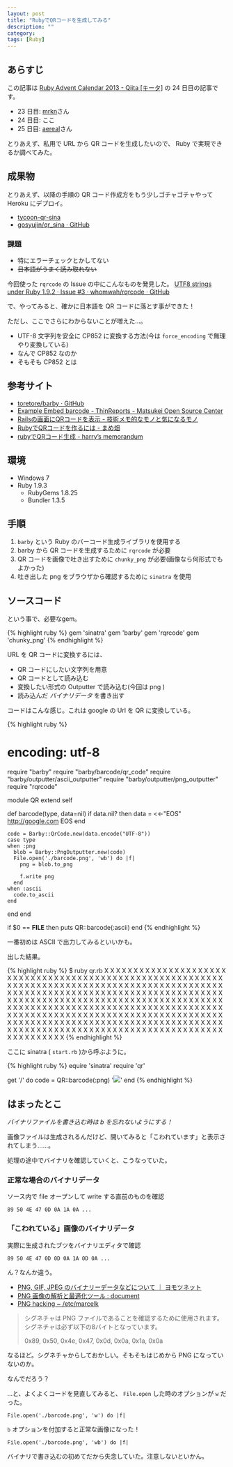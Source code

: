```yaml
---
layout: post
title: "RubyでQRコードを生成してみる"
description: ""
category: 
tags: [Ruby]
---
```


## あらすじ

この記事は [Ruby Advent Calendar 2013 - Qiita [キータ]](http://qiita.com/advent-calendar/2013/ruby) の 24 日目の記事です。

- 23 日目: [mrkn](http://qiita.com/mrkn)さん
- 24 日目: ここ
- 25 日目: [aereal](http://qiita.com/aereal)さん

とりあえず、私用で URL から QR コードを生成したいので、 Ruby で実現できるか調べてみた。

## 成果物

とりあえず、以降の手順の QR コード作成方をもう少しゴチャゴチャやって Heroku にデプロイ。

- [tycoon-qr-sina](http://tycoon-qr-sina.herokuapp.com/)
- [gosyujin/qr_sina · GitHub](https://github.com/gosyujin/qr_sina)

### 課題

- 特にエラーチェックとかしてない
- <del>日本語がうまく読み取れない</del>

今回使った `rqrcode` の Issue の中にこんなものを発見した。 [UTF8 strings under Ruby 1.9.2 · Issue #3 · whomwah/rqrcode · GitHub](https://github.com/whomwah/rqrcode/issues/3)

で、やってみると、確かに日本語を QR コードに落とす事ができた！

ただし、ここでさらにわからないことが増えた…。

- UTF-8 文字列を安全に CP852 に変換する方法(今は `force_encoding` で無理やり変換している)
- なんで CP852 なのか
- そもそも CP852 とは

## 参考サイト

- [toretore/barby · GitHub](https://github.com/toretore/barby)
- [Example Embed barcode - ThinReports - Matsukei Open Source Center](http://osc.matsukei.net/projects/thinreports/wiki/Example_Embed_barcode)
- [Railsの画面にQRコードを表示 - 技術メモ的なモノと気になるモノ](http://d.hatena.ne.jp/tgg/20090528/1243442920)
- [RubyでQRコードを作るには - まめ畑](http://d.conma.me/entry/20090322/1237726645)
- [rubyでQRコード生成 - harry’s memorandum](http://dharry.hatenablog.com/entry/2013/09/08/164335)

## 環境

- Windows 7
- Ruby 1.9.3
  - RubyGems 1.8.25
  - Bundler 1.3.5

## 手順

1. `barby` という Ruby のバーコード生成ライブラリを使用する
1. barby から QR コードを生成するために `rqrcode` が必要
1. QR コードを画像で吐き出すために `chunky_png` が必要(画像なら何形式でもよかった)
1. 吐き出した png をブラウザから確認するために `sinatra` を使用

## ソースコード

という事で、必要なgem。

{% highlight ruby %}
gem 'sinatra'
gem 'barby'
gem 'rqrcode'
gem 'chunky_png'
{% endhighlight %}

URL を QR コードに変換するには、

- QR コードにしたい文字列を用意
- QR コードとして読み込む
- 変換したい形式の Outputter で読み込む(今回は png )
- 読み込んだ *バイナリデータ* を書き出す

コードはこんな感じ。これは google の Url を QR に変換している。

{% highlight ruby %}
# encoding: utf-8

require "barby"
require "barby/barcode/qr_code"
require "barby/outputter/ascii_outputter"
require "barby/outputter/png_outputter"
require "rqrcode"

module QR
  extend self

  def barcode(type, data=nil)
    if data.nil? then
      data = <<-"EOS"
        http://google.com
      EOS
    end

    code = Barby::QrCode.new(data.encode("UTF-8"))
    case type
    when :png
      blob = Barby::PngOutputter.new(code)
      File.open('./barcode.png', 'wb') do |f|
        png = blob.to_png

        f.write png
      end
    when :ascii
      code.to_ascii
    end
  end
end

if $0 == __FILE__ then
  puts QR::barcode(:ascii)
end
{% endhighlight %}

一番初めは ASCII で出力してみるといいかも。

出した結果。

{% highlight ruby %}
$ ruby qr.rb
 X  X  X  X  X  X  X        X  X  X        X           X  X  X  X  X  X  X
 X                 X              X  X  X  X     X     X                 X
 X     X  X  X     X        X  X  X        X     X     X     X  X  X     X
 X     X  X  X     X     X     X  X     X     X  X     X     X  X  X     X
 X     X  X  X     X     X     X     X           X     X     X  X  X     X
 X                 X        X  X        X  X     X     X                 X
 X  X  X  X  X  X  X     X     X     X     X     X     X  X  X  X  X  X  X
                            X        X     X  X  X
 X  X           X  X  X     X  X     X  X  X  X              X  X
    X           X              X        X  X  X     X     X  X     X
 X  X  X  X  X     X  X  X  X     X  X     X  X  X  X  X        X        X
 X     X  X  X                 X  X           X  X     X     X           X
    X     X  X  X  X  X  X  X  X     X           X     X  X     X     X  X
 X  X  X     X                 X     X        X     X     X
 X                 X        X  X     X     X  X  X  X  X        X        X
 X              X     X  X  X  X  X  X        X        X     X     X     X
 X     X  X  X  X  X  X  X  X     X  X  X        X  X  X  X  X  X  X     X
                         X  X  X     X  X        X           X
 X  X  X  X  X  X  X     X        X              X     X     X  X  X  X  X
 X                 X     X     X                 X           X
 X     X  X  X     X              X  X  X  X  X  X  X  X  X  X  X  X
 X     X  X  X     X              X        X        X  X           X  X  X
 X     X  X  X     X        X  X        X     X  X  X           X        X
 X                 X     X     X  X        X  X  X     X                 X
 X  X  X  X  X  X  X     X  X  X     X        X  X  X  X  X  X  X        X
{% endhighlight %}

ここに sinatra ( `start.rb` )から呼ぶように。

{% highlight ruby %}
equire 'sinatra'
require 'qr'

get '/' do
  code = QR::barcode(:png)
  '<img src="barcode.png">'
end
{% endhighlight %}

## はまったとこ

*バイナリファイルを書き込む時は b を忘れないようにする！*

画像ファイルは生成されるんだけど、開いてみると「こわれています」と表示されてしまう……。

処理の途中でバイナリを確認していくと、こうなっていた。

### 正常な場合のバイナリデータ

ソース内で file オープンして write する直前のものを確認

`89 50 4E 47 0D 0A 1A 0A ...`

### 「こわれている」画像のバイナリデータ

実際に生成されたブツをバイナリエディタで確認

`89 50 4E 47 0D 0D 0A 1A 0D 0A ...`

ん？なんか違う。

- [PNG, GIF, JPEG のバイナリーデータなどについて ｜ ヨモツネット](http://www.yomotsu.net/wp/?p=504)
- [PNG 画像の解析と最適化ツール : document](http://imaya.blog.jp/archives/6136997.html)
- [PNG hacking ~ /etc/marcelk](http://marcelk.net/2007-11-22/png-hacking/)

> シグネチャは PNG ファイルであることを確認するために使用されます。
> シグネチャは必ず以下の8バイトとなっています。
> 
> 0x89, 0x50, 0x4e, 0x47, 0x0d, 0x0a, 0x1a, 0x0a

なるほど。シグネチャからしておかしい。そもそもはじめから PNG になっていないのか。

なんでだろう？

…と、よくよくコードを見直してみると、 `File.open` した時のオプションが `w` だった。

    File.open('./barcode.png', 'w') do |f|

`b` オプションを付加すると正常な画像になった！

    File.open('./barcode.png', 'wb') do |f|

バイナリで書き込むの初めてだから失念していた。注意しないといかん。
